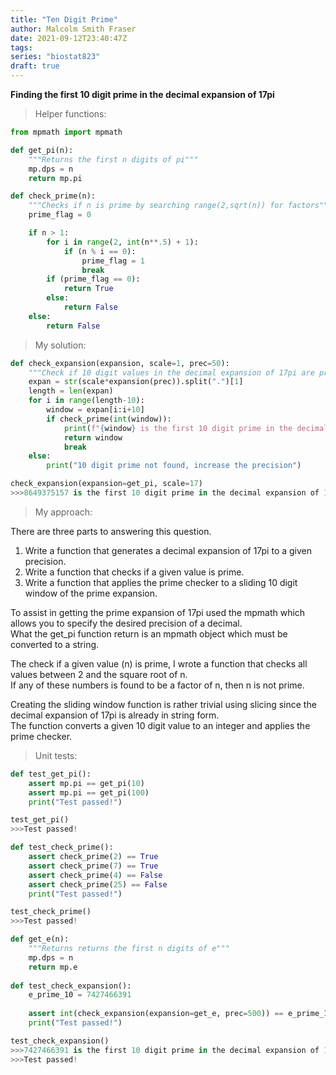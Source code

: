 ```yaml
---
title: "Ten Digit Prime"
author: Malcolm Smith Fraser
date: 2021-09-12T23:40:47Z
tags:
series: "biostat823"
draft: true
---
```


**Finding the first 10 digit prime in the decimal expansion of 17pi**

>Helper functions:
```python
from mpmath import mpmath

def get_pi(n):
    """Returns the first n digits of pi"""
    mp.dps = n
    return mp.pi
```
```python
def check_prime(n):    
    """Checks if n is prime by searching range(2,sqrt(n)) for factors"""
    prime_flag = 0

    if n > 1:
        for i in range(2, int(n**.5) + 1):
            if (n % i == 0):
                prime_flag = 1
                break
        if (prime_flag == 0):
            return True
        else:
            return False
    else:
        return False
```
>My solution:
```python
def check_expansion(expansion, scale=1, prec=50):
    """Check if 10 digit values in the decimal expansion of 17pi are prime"""
    expan = str(scale*expansion(prec)).split(".")[1]
    length = len(expan)
    for i in range(length-10):
        window = expan[i:i+10]
        if check_prime(int(window)):
            print(f"{window} is the first 10 digit prime in the decimal expansion of {scale}*{expansion.__name__.split('_')[1]}")
            return window
            break
    else:
        print("10 digit prime not found, increase the precision")
```
```python
check_expansion(expansion=get_pi, scale=17)
>>>8649375157 is the first 10 digit prime in the decimal expansion of 17*pi
```

>My approach:

There are three parts to answering this question.  
1) Write a function that generates a decimal expansion of 17pi to a given precision.  
2) Write a function that checks if a given value is prime.  
3) Write a function that applies the prime checker to a sliding 10 digit window of the prime expansion.  

To assist in getting the prime expansion of 17pi used the mpmath which allows you to specify the desired precision of a decimal.  
What the get_pi function return is an mpmath object which must be converted to a string.  

The check if a given value (n) is prime, I wrote a function that checks all values between 2 and the square root of n.  
If any of these numbers is found to be a factor of n, then n is not prime.

Creating the sliding window function is rather trivial using slicing since the decimal expansion of 17pi is already in string form.  
The function converts a given 10 digit value to an integer and applies the prime checker.

>Unit tests:
```python
def test_get_pi():
    assert mp.pi == get_pi(10)
    assert mp.pi == get_pi(100)
    print("Test passed!")

test_get_pi()
>>>Test passed!
```
```python
def test_check_prime():
    assert check_prime(2) == True
    assert check_prime(7) == True
    assert check_prime(4) == False
    assert check_prime(25) == False
    print("Test passed!")

test_check_prime()
>>>Test passed!
```
```python
def get_e(n):
    """Returns returns the first n digits of e"""
    mp.dps = n
    return mp.e
    
def test_check_expansion():
    e_prime_10 = 7427466391
    
    assert int(check_expansion(expansion=get_e, prec=500)) == e_prime_10
    print("Test passed!")

test_check_expansion()
>>>7427466391 is the first 10 digit prime in the decimal expansion of 1*e
>>>Test passed!
```
